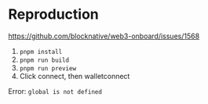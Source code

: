 # Reproduction

https://github.com/blocknative/web3-onboard/issues/1568

1. `pnpm install`
1. `pnpm run build`
1. `pnpm run preview`
1. Click connect, then walletconnect

Error: `global is not defined`

